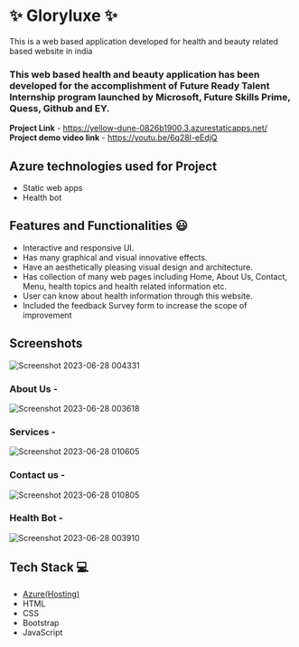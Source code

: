 # ✨ Gloryluxe  ✨

This is a web based application developed for health and beauty related  based website in india

### This web based health and beauty application has been developed for the accomplishment of Future Ready Talent Internship program launched by Microsoft, Future Skills Prime, Quess, Github and EY.


**Project Link** - https://yellow-dune-0826b1900.3.azurestaticapps.net/
**Project demo video link** - https://youtu.be/6q28I-eEdjQ

## Azure technologies used for Project
- Static web apps
- Health bot

## Features and Functionalities 😃

- Interactive and responsive UI.
- Has many graphical and visual innovative effects.
- Have an aesthetically pleasing visual design and architecture.
- Has collection of many web pages including Home, About Us, Contact, Menu, health topics and health related information etc.
- User can know about health information through this website.
- Included the feedback Survey form to increase the scope of improvement 

## Screenshots

![Screenshot 2023-06-28 004331](https://github.com/Prabhuram17/prabhur1712project/assets/113781993/4b23a770-4b51-4520-bbbe-2a2f43fbb5cf)


### About Us -

![Screenshot 2023-06-28 003618](https://github.com/Prabhuram17/prabhur1712project/assets/113781993/221045ca-e78f-4e74-a75e-5ab8839265bc)

### Services -

![Screenshot 2023-06-28 010605](https://github.com/Prabhuram17/prabhur1712project/assets/113781993/5f0a7f32-91a1-412b-8d3c-aef84a094d53)

### Contact us -

![Screenshot 2023-06-28 010805](https://github.com/Prabhuram17/prabhur1712project/assets/113781993/55437ff3-96ad-4f62-8e62-8e27d812269f)

### Health Bot -

![Screenshot 2023-06-28 003910](https://github.com/Prabhuram17/prabhur1712project/assets/113781993/d0c212a1-2a75-4d59-8070-9761cb2c969d)



## Tech Stack 💻

- [Azure(Hosting)](https://azure.microsoft.com/en-in/features/azure-portal/)
- HTML
- CSS
- Bootstrap
- JavaScript
